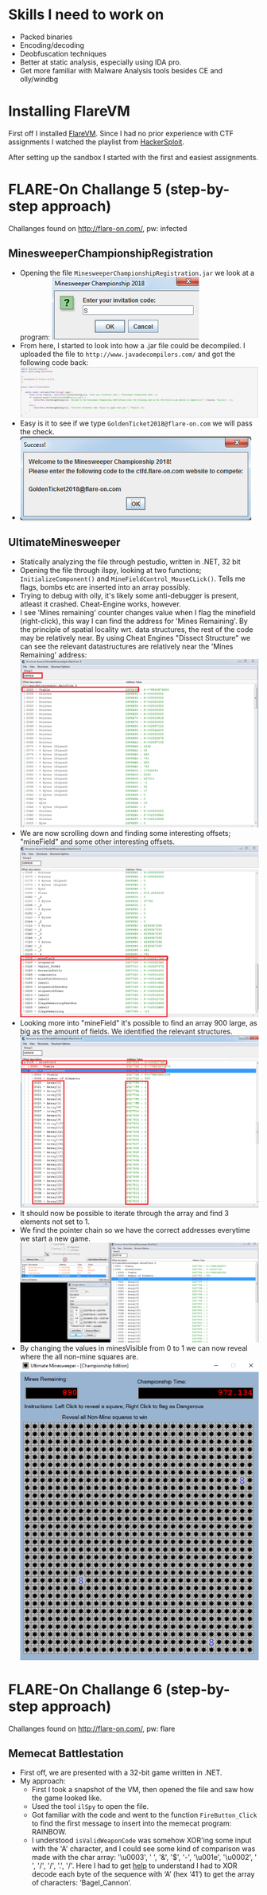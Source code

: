 # Skills I need to work on
 - Packed binaries
 - Encoding/decoding
 - Deobfuscation techniques
 - Better at static analysis, especially using IDA pro.
 - Get more familiar with Malware Analysis tools besides CE and olly/windbg 

# Installing FlareVM

First off I installed [FlareVM](https://github.com/fireeye/flare-vm). Since I had no prior experience with CTF assignments I watched the playlist from [HackerSploit](https://www.youtube.com/watch?v=ZKObRxxbOCQ&list=PLBf0hzazHTGMSlOI2HZGc08ePwut6A2Io).

After setting up the sandbox I started with the first and easiest assignments.

# FLARE-On Challange 5 (step-by-step approach)

Challanges found on http://flare-on.com/, pw: infected

## MinesweeperChampionshipRegistration

 - Opening the file ```MinesweeperChampionshipRegistration.jar``` we look at a program: ![alt text](https://github.com/Ctrl-Alt-1337/CTF/blob/master/MinesweeperChampionship1.png)
 - From here, I started to look into how a .jar file could be decompiled. I uploaded the file to ```http://www.javadecompilers.com/``` and got the following code back: ![alt text](https://github.com/Ctrl-Alt-1337/CTF/blob/master/MinesweeperChampionship2.png)
 - Easy is it to see if we type ```GoldenTicket2018@flare-on.com``` we will pass the check. 
 - ![alt text](https://github.com/Ctrl-Alt-1337/CTF/blob/master/MinesweeperChampionship3.png)

## UltimateMinesweeper

- Statically analyzing the file through pestudio, written in .NET, 32 bit
- Opening the file through ilspy, looking at two functions; ```InitializeComponent()``` and ```MineFieldControl_MouseCLick()```. Tells me flags, bombs etc are inserted into an array possibly.
- Trying to debug with olly, it's likely some anti-debugger is present, atleast it crashed. Cheat-Engine works, however.
- I see 'Mines remaining' counter changes value when I flag the minefield (right-click), this way I can find the address for 'Mines Remaining'. By the principle of spatial locality wrt. data structures, the rest of the code may be relatively near. By using Cheat Engines "Dissect Structure" we can see the relevant datastructures are relatively near the 'Mines Remaining' address:
![alt text](https://github.com/Ctrl-Alt-1337/CTF/blob/master/UltimateMinesweeper1.png)
- We are now scrolling down and finding some interesting offsets; "mineField" and some other interesting offsets. 
![alt text](https://github.com/Ctrl-Alt-1337/CTF/blob/master/UltimateMinesweeper2.png)
- Looking more into "mineField" it's possible to find an array 900 large, as big as the amount of fields. We identified the relevant structures. 
![alt text](https://github.com/Ctrl-Alt-1337/CTF/blob/master/UltimateMinesweeper3.png)
- It should now be possible to iterate through the array and find 3 elements not set to 1.
- We find the pointer chain so we have the correct addresses everytime we start a new game.
![alt text](https://github.com/Ctrl-Alt-1337/CTF/blob/master/UltimateMinesweeper4.png)
- By changing the values in minesVisible from 0 to 1 we can now reveal where the all non-mine squares are.
![alt text](https://github.com/Ctrl-Alt-1337/CTF/blob/master/UltimateMinesweeper5.png)

# FLARE-On Challange 6 (step-by-step approach)

Challanges found on http://flare-on.com/, pw: flare

## Memecat Battlestation

- First off, we are presented with a 32-bit game written in .NET. 
- My approach:
  - First I took a snapshot of the VM, then opened the file and saw how the game looked like.
  - Used the tool ```ilSpy``` to open the file.
  - Got familiar with the code and went to the function ```FireButton_Click``` to find the first message to insert into the memecat program: RAINBOW.
  - I understood ```isValidWeaponCode``` was somehow XOR'ing some input with the 'A' character, and I could see some kind of comparison was made with the char array: '\u0003', ' ', '&', '$', '-', '\u001e', '\u0002', ' ', '/', '/', '.', '/'. Here I had to get [help](https://www.fireeye.com/content/dam/fireeye-www/blog/pdfs/FlareOn6_Challenge1_Solution_MemecatBattlestation.pdf) to understand I had to XOR decode each byte of the sequence with ‘A’ (hex ‘41’) to get the array of characters: ‘Bagel_Cannon’.

   

  
  
  





